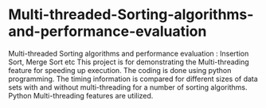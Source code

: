 # Multi-threaded-Sorting-algorithms-and-performance-evaluation
Multi-threaded Sorting algorithms and performance evaluation :
Insertion Sort, Merge Sort etc
This project is for demonstrating the Multi-threading feature for speeding up
execution. The coding is done using python programming. The timing information
is compared for different sizes of data sets with and without multi-threading for a
number of sorting algorithms. Python Multi-threading features are utilized.
